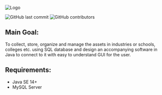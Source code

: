 ![Logo](https://raw.githubusercontent.com/shreyask21/assetmgmt/master/img/logo.png)


![GitHub last commit](https://img.shields.io/github/last-commit/shreyask21/assetmgmt) ![GitHub contributors](https://img.shields.io/github/contributors/shreyask21/assetmgmt)

## Main Goal:
To collect, store, organize and manage the assets in industries or schools, colleges etc. using SQL database
and design an accompanying software in Java to connect to it with easy to understand GUI for the user.

## Requirements:
* Java SE 14+
* MySQL Server
